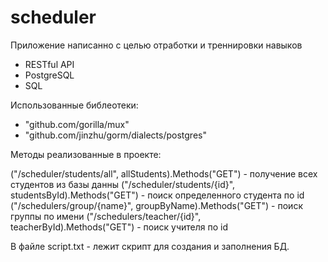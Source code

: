 # scheduler

Приложение написанно с целью отработки и треннировки навыков 
  - RESTful API 
  - PostgreSQL
  - SQL
  
  Использованные библеотеки:
  - "github.com/gorilla/mux"
  - "github.com/jinzhu/gorm/dialects/postgres"
  
  
  Методы реализованные в проекте: 
   
  ("/scheduler/students/all", allStudents).Methods("GET") - получение всех студентов из базы данны
	("/scheduler/students/{id}", studentsById).Methods("GET") - поиск определенного студента по id 
	("/schedulers/group/{name}", groupByName).Methods("GET") - поиск группы по имени
	("/schedulers/teacher/{id}", teacherById).Methods("GET") - поиск  учителя по id 
  
 
 В файле script.txt - лежит скрипт для создания и заполнения БД.
 
